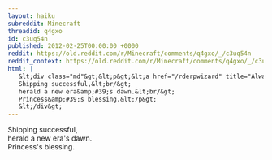 ```yaml
---
layout: haiku
subreddit: Minecraft
threadid: q4gxo
id: c3uq54n
published: 2012-02-25T00:00:00 +0000
reddit: https://old.reddit.com/r/Minecraft/comments/q4gxo/_/c3uq54n
reddit_context: https://old.reddit.com/r/Minecraft/comments/q4gxo/_/c3uq54n?context=3
html: |
   &lt;div class="md"&gt;&lt;p&gt;&lt;a href="/rderpwizard" title="Always Relevant / Building Blocks Of Family / Paper Bag Derpy"&gt;&lt;/a&gt;
   Shipping successful,&lt;br/&gt;
   herald a new era&amp;#39;s dawn.&lt;br/&gt;
   Princess&amp;#39;s blessing.&lt;/p&gt;
   &lt;/div&gt;
---
```


[](/rderpwizard "Always Relevant / Building Blocks Of Family / Paper Bag Derpy")
Shipping successful,  
herald a new era's dawn.  
Princess's blessing.